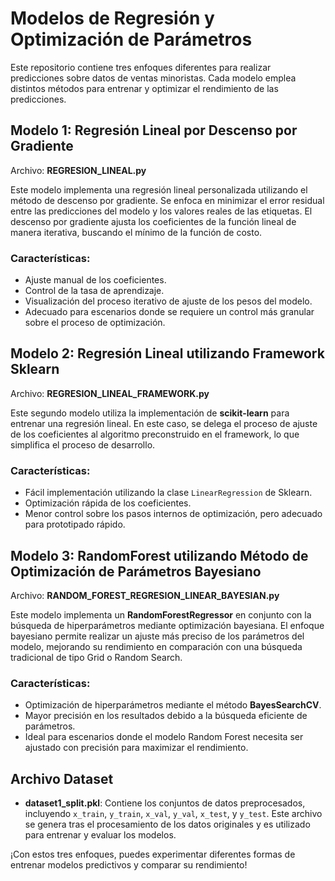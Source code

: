# Modelos de Regresión y Optimización de Parámetros

Este repositorio contiene tres enfoques diferentes para realizar predicciones sobre datos de ventas minoristas. Cada modelo emplea distintos métodos para entrenar y optimizar el rendimiento de las predicciones.

## Modelo 1: Regresión Lineal por Descenso por Gradiente
Archivo: **REGRESION_LINEAL.py**

Este modelo implementa una regresión lineal personalizada utilizando el método de descenso por gradiente. Se enfoca en minimizar el error residual entre las predicciones del modelo y los valores reales de las etiquetas. El descenso por gradiente ajusta los coeficientes de la función lineal de manera iterativa, buscando el mínimo de la función de costo.

### Características:
- Ajuste manual de los coeficientes.
- Control de la tasa de aprendizaje.
- Visualización del proceso iterativo de ajuste de los pesos del modelo.
- Adecuado para escenarios donde se requiere un control más granular sobre el proceso de optimización.

## Modelo 2: Regresión Lineal utilizando Framework Sklearn
Archivo: **REGRESION_LINEAL_FRAMEWORK.py**

Este segundo modelo utiliza la implementación de **scikit-learn** para entrenar una regresión lineal. En este caso, se delega el proceso de ajuste de los coeficientes al algoritmo preconstruido en el framework, lo que simplifica el proceso de desarrollo.

### Características:
- Fácil implementación utilizando la clase `LinearRegression` de Sklearn.
- Optimización rápida de los coeficientes.
- Menor control sobre los pasos internos de optimización, pero adecuado para prototipado rápido.

## Modelo 3: RandomForest utilizando Método de Optimización de Parámetros Bayesiano
Archivo: **RANDOM_FOREST_REGRESION_LINEAR_BAYESIAN.py**

Este modelo implementa un **RandomForestRegressor** en conjunto con la búsqueda de hiperparámetros mediante optimización bayesiana. El enfoque bayesiano permite realizar un ajuste más preciso de los parámetros del modelo, mejorando su rendimiento en comparación con una búsqueda tradicional de tipo Grid o Random Search.

### Características:
- Optimización de hiperparámetros mediante el método **BayesSearchCV**.
- Mayor precisión en los resultados debido a la búsqueda eficiente de parámetros.
- Ideal para escenarios donde el modelo Random Forest necesita ser ajustado con precisión para maximizar el rendimiento.

## Archivo Dataset
- **dataset1_split.pkl**: Contiene los conjuntos de datos preprocesados, incluyendo `x_train`, `y_train`, `x_val`, `y_val`, `x_test`, y `y_test`. Este archivo se genera tras el procesamiento de los datos originales y es utilizado para entrenar y evaluar los modelos.

¡Con estos tres enfoques, puedes experimentar diferentes formas de entrenar modelos predictivos y comparar su rendimiento!

